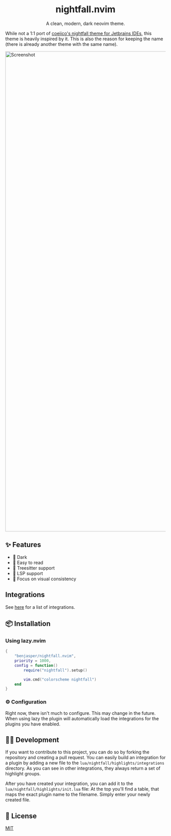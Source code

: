 <div align="center">

# nightfall.nvim

A clean, modern, dark neovim theme.

</div>

While not a 1:1 port of [coeiico's nightfall theme for Jetbrains IDEs](https://github.com/coeiico/jetbrains-nightfall-theme), this theme is heavily inspired by it.
This is also the reason for keeping the name (there is already another theme with the same name).

<img width="1508" alt="Screenshot" src="assets/preview.png" />

## ✨ Features
- 🌙 Dark
- 📖 Easy to read
- 🌳 Treesitter support
- 🧩 LSP support
- 👀 Focus on visual consistency

## Integrations
See [here](lua/nightfall/highlights/integrations/) for a list of integrations.

## 📦 Installation
### Using lazy.nvim
```lua
{
	"benjasper/nightfall.nvim",
	priority = 1000,
	config = function()
		require("nightfall").setup()

		vim.cmd("colorscheme nightfall")
	end
}
```

### ⚙️ Configuration
Right now, there isn't much to configure. This may change in the future.
When using lazy the plugin will automatically load the integrations for the plugins you have enabled.

## 👷‍♂️ Development
If you want to contribute to this project, you can do so by forking the repository and creating a pull request.
You can easily build an integration for a plugin by adding a new file to the `lua/nightfall/highlights/integrations` directory.
As you can see in other integrations, they always return a set of highlight groups.

After you have created your integration, you can add it to the `lua/nightfall/highlights/init.lua` file:
At the top you'll find a table, that maps the exact plugin name to the filename. Simply enter your newly created file.

## 📝 License
[MIT](LICENSE)
